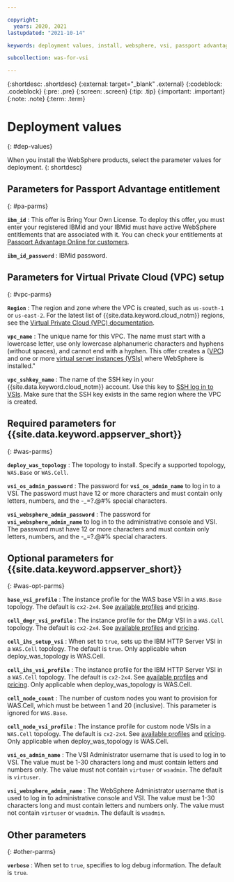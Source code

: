 ```yaml
---

copyright:
  years: 2020, 2021
lastupdated: "2021-10-14"

keywords: deployment values, install, websphere, vsi, passport advantage, ppa

subcollection: was-for-vsi

---
```


{:shortdesc: .shortdesc}
{:external: target="_blank" .external}
{:codeblock: .codeblock}
{:pre: .pre}
{:screen: .screen}
{:tip: .tip}
{:important: .important}
{:note: .note}
{:term: .term}

# Deployment values
{: #dep-values}

When you install the WebSphere products, select the parameter values for deployment.
{: shortdesc}

## Parameters for Passport Advantage entitlement
{: #pa-parms}

**`ibm_id`**
:   This offer is Bring Your Own License. To deploy this offer, you must enter your registered IBMid and your IBMid must have active WebSphere entitlements that are associated with it. You can check your entitlements at [Passport Advantage Online for customers](https://www.ibm.com/software/passportadvantage/pao_customer.html).

**`ibm_id_password`**
:   IBMid password.


## Parameters for Virtual Private Cloud (VPC) setup
{: #vpc-parms}

**`Region`**
:  The region and zone where the VPC is created, such as `us-south-1` or `us-east-2`. For the latest list of {{site.data.keyword.cloud_notm}} regions, see the [Virtual Private Cloud (VPC) documentation](/docs/vpc?topic=vpc-creating-a-vpc-in-a-different-region#get-zones).

**`vpc_name`**
:  The unique name for this VPC. The name must start with a lowercase letter, use only lowercase alphanumeric characters and hyphens (without spaces), and cannot end with a hyphen. This offer creates a ([VPC](/vpc-ext/network/vpcs)) and one or more [virtual server instances (VSIs)](/vpc-ext/compute/vs) where WebSphere is installed."

**`vpc_sshkey_name`**
:  The name of the SSH key in your {{site.data.keyword.cloud_notm}} account. Use this key to [SSH log in to VSIs](/vpc-ext/compute/sshKeys). Make sure that the SSH key exists in the same region where the VPC is created.


## Required parameters for {{site.data.keyword.appserver_short}}
{: #was-parms}

**`deploy_was_topology`**
:   The topology to install. Specify a supported topology, `WAS.Base` or `WAS.Cell`.

**`vsi_os_admin_password`**
:   The password for **`vsi_os_admin_name`** to log in to a VSI. The password must have 12 or more characters and must contain only letters, numbers, and the -_=?.@#% special characters.

**`vsi_websphere_admin_password`**
:   The password for **`vsi_websphere_admin_name`** to log in to the administrative console and VSI. The password must have 12 or more characters and must contain only letters, numbers, and the -_=?.@#% special characters.

## Optional parameters for {{site.data.keyword.appserver_short}}
{: #was-opt-parms}

**`base_vsi_profile`**
:   The instance profile for the WAS base VSI in a `WAS.Base` topology. The default is `cx2-2x4`. See [available profiles](/docs/vpc?topic=vpc-profiles) and [pricing](https://www.ibm.com/cloud/vpc/pricing).

**`cell_dmgr_vsi_profile`**
:   The instance profile for the DMgr VSI in a `WAS.Cell` topology. The default is `cx2-2x4`. See [available profiles](/docs/vpc?topic=vpc-profiles) and [pricing](https://www.ibm.com/cloud/vpc/pricing).

**`cell_ihs_setup_vsi`**
:   When set to `true`, sets up the IBM HTTP Server VSI in a `WAS.Cell` topology. The default is `true`. Only applicable when deploy_was_topology is WAS.Cell.

**`cell_ihs_vsi_profile`**
:   The instance profile for the IBM HTTP Server VSI in a `WAS.Cell` topology. The default is `cx2-2x4`. See [available profiles](/docs/vpc?topic=vpc-profiles) and [pricing](https://www.ibm.com/cloud/vpc/pricing). Only applicable when deploy_was_topology is WAS.Cell.

**`cell_node_count`**
:   The number of custom nodes you want to provision for WAS.Cell, which must be between 1 and 20 (inclusive). This parameter is ignored for `WAS.Base`.

**`cell_node_vsi_profile`**
:   The instance profile for custom node VSIs in a `WAS.Cell` topology. The default is `cx2-2x4`. See [available profiles](/docs/vpc?topic=vpc-profiles) and [pricing](https://www.ibm.com/cloud/vpc/pricing). Only applicable when deploy_was_topology is WAS.Cell.

**`vsi_os_admin_name`**
:   The VSI Administrator username that is used to log in to VSI. The value must be 1-30 characters long and must contain letters and numbers only. The value must not contain `virtuser` or `wsadmin`. The default is `virtuser`.

**`vsi_websphere_admin_name`**
:   The WebSphere Administrator username that is used to log in to administrative console and VSI. The value must be 1-30 characters long and must contain letters and numbers only. The value must not contain `virtuser` or `wsadmin`. The default is `wsadmin`.


## Other parameters
{: #other-parms}

**`verbose`**
:   When set to `true`, specifies to log debug information. The default is `true`.
